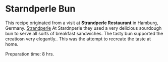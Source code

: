 # Starndperle Bun #

This recipe originated from a visit at **Strandperle Restaurant** in Hamburg, Germany. [Strandperle](https://www.strandperle-hamburg.de/home.html)
At Stardnperle they used a very delicious sourdough bun to serve all sorts of breakfast sandwiches. The tasty bun supported the creatiosn very elegantly.. This was the attempt to recreate the taste at home.

Preparation time: 8 hrs.
